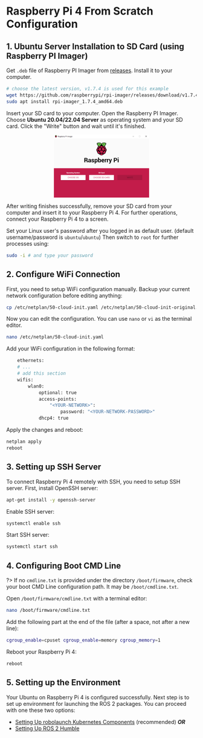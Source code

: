 # Raspberry Pi 4 From Scratch Configuration

## 1. Ubuntu Server Installation to SD Card (using Raspberry PI Imager)

Get `.deb` file of Raspberry PI Imager from [releases](https://github.com/raspberrypi/rpi-imager/releases). Install it to your computer.

```bash
# choose the latest version, v1.7.4 is used for this example
wget https://github.com/raspberrypi/rpi-imager/releases/download/v1.7.4/rpi-imager_1.7.4_amd64.deb
sudo apt install rpi-imager_1.7.4_amd64.deb
```

Insert your SD card to your computer. Open the Raspberry PI Imager. Choose **Ubuntu 20.04/22.04 Server** as operating system and your SD card. Click the "Write" button and wait until it's finished.

<img style="width:50%; margin-left:auto; margin-right:auto; display:block" src="https://raw.githubusercontent.com/robolaunch/trademark/main/repository-media/cloudy/images/rpimager.jpg"/>

After writing finishes successfully, remove your SD card from your computer and insert it to your Raspberry Pi 4. For further operations, connect your Raspberry Pi 4 to a screen. 

Set your Linux user's password after you logged in as default user. (default username/password is `ubuntu`/`ubuntu`) Then switch to `root` for further processes using:

```bash
sudo -i # and type your password
```

## 2. Configure WiFi Connection

First, you need to setup WiFi configuration manually. Backup your current network configuration before editing anything:

```bash
cp /etc/netplan/50-cloud-init.yaml /etc/netplan/50-cloud-init-original.yaml
```

Now you can edit the configuration. You can use `nano` or `vi` as the terminal editor.

```bash
nano /etc/netplan/50-cloud-init.yaml
```

Add your WiFi configuration in the following format:

```bash
    ethernets:
    # ...
    # add this section
    wifis:
        wlan0:
            optional: true
            access-points:
                "<YOUR-NETWORK>":
                    password: "<YOUR-NETWORK-PASSWORD>"
            dhcp4: true
```

Apply the changes and reboot:

```bash
netplan apply
reboot
```

## 3. Setting up SSH Server

To connect Raspberry Pi 4 remotely with SSH, you need to setup SSH server. First, install OpenSSH server:

```bash
apt-get install -y openssh-server
```

Enable SSH server:

```bash
systemctl enable ssh
```

Start SSH server:

```bash
systemctl start ssh
```

## 4. Configuring Boot CMD Line

?> If no `cmdline.txt` is provided under the directory `/boot/firmware`, check your boot CMD Line configuration path. It may be `/boot/cmdline.txt`. 

Open `/boot/firmware/cmdline.txt` with a terminal editor:

```bash
nano /boot/firmware/cmdline.txt
```

Add the following part at the end of the file (after a space, not after a new line):

```bash
cgroup_enable=cpuset cgroup_enable=memory cgroup_memory=1
```

Reboot your Raspberry Pi 4:

```bash
reboot
```

## 5. Setting up the Environment

Your Ubuntu on Raspberry Pi 4 is configured successfully. Next step is to set up environment for launching the ROS 2 packages. You can proceed with one these two options:

- [Setting Up robolaunch Kubernetes Components](./agv/raspberry-pi-4-setup/ubuntu/kubernetes/README.md) (recommended) 
***OR***
- [Setting Up ROS 2 Humble](./agv/raspberry-pi-4-setup/ubuntu/ros2/)